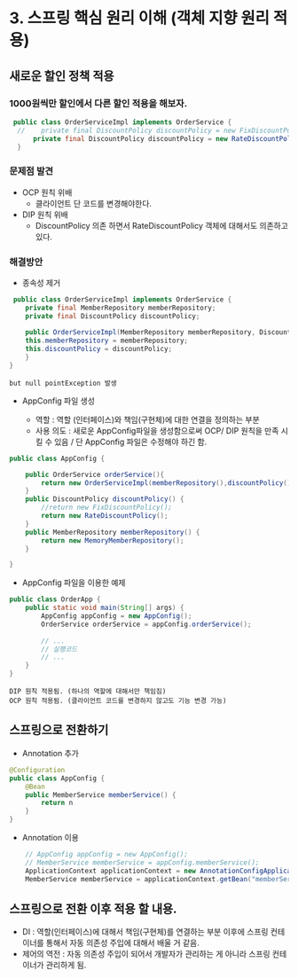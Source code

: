 # 3. 스프링 핵심 원리 이해 (객체 지향 원리 적용)

## 새로운 할인 정책 적용

### 1000원씩만 할인에서 다른 할인 적용을 해보자.
```java
 public class OrderServiceImpl implements OrderService {
  //    private final DiscountPolicy discountPolicy = new FixDiscountPolicy();
      private final DiscountPolicy discountPolicy = new RateDiscountPolicy();
  }
```
### 문제점 발견
- OCP 원칙 위배 
    - 클라이언트 단 코드를 변경해야한다.
- DIP 원칙 위배
    - DiscountPolicy 의존 하면서 RateDiscountPolicy 객체에 대해서도 의존하고 있다.

### 해결방안
- 종속성 제거 
```java
 public class OrderServiceImpl implements OrderService {
    private final MemberRepository memberRepository;
    private final DiscountPolicy discountPolicy;
    
    public OrderServiceImpl(MemberRepository memberRepository, DiscountPolicydiscountPolicy) {
    this.memberRepository = memberRepository;
    this.discountPolicy = discountPolicy; 
    }   
}
```
    but null pointException 발생

- AppConfig 파일 생성

    - 역할 : 역할 (인터페이스)와 책임(구현체)에 대한 연결을 정의하는 부분
    -  사용 의도 : 새로운 AppConfig파일을 생성함으로써 OCP/ DIP 원칙을 만족 시킬 수 있음 / 단 AppConfig 파일은 수정해야 하긴 함.


```java
public class AppConfig {

    public OrderService orderService(){
        return new OrderServiceImpl(memberRepository(),discountPolicy());
    } 
    public DiscountPolicy discountPolicy() {
        //return new FixDiscountPolicy();
        return new RateDiscountPolicy();
    }
    public MemberRepository memberRepository() {
        return new MemoryMemberRepository();
    }

}
```
- AppConfig 파일을 이용한 예제
```java
public class OrderApp {
    public static void main(String[] args) {
        AppConfig appConfig = new AppConfig();
        OrderService orderService = appConfig.orderService();
    
        // ...
        // 실행코드
        // ...
    }
}
```
    DIP 원칙 적용됨. (하나의 역할에 대해서만 책임짐)
    OCP 원칙 적용됨. (클라이언트 코드를 변경하지 않고도 기능 변경 가능)

## 스프링으로 전환하기

- Annotation 추가
```java
@Configuration
public class AppConfig {
    @Bean
    public MemberService memberService() {
        return n
    }
}
```
- Annotation 이용

```java
    // AppConfig appConfig = new AppConfig();
    // MemberService memberService = appConfig.memberService();
    ApplicationContext applicationContext = new AnnotationConfigApplicationContext(AppConfig.class);
    MemberService memberService = applicationContext.getBean("memberService", MemberService.class)
```


## 스프링으로 전환 이후 적용 할 내용.
- DI : 역할(인터페이스)에 대해서 책임(구현체)를 연결하는 부분 이후에 스프링 컨테이너를 통해서 자동 의존성 주입에 대해서 배울 거 같음.
- 제어의 역전 : 자동 의존성 주입이 되어서 개발자가 관리하는 게 아니라 스프링 컨테이너가 관리하게 됨.







